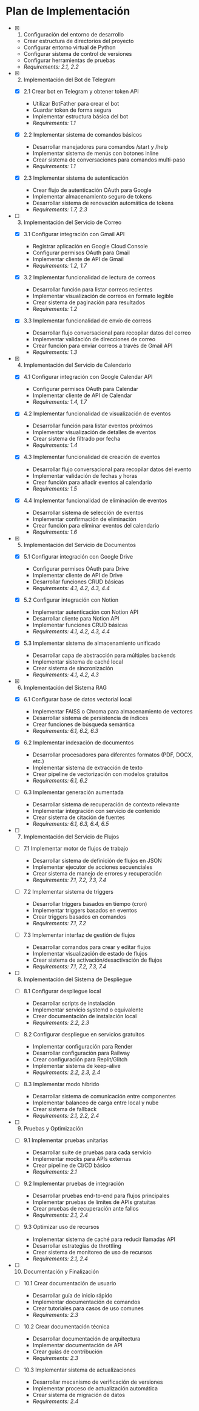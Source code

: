 # Plan de Implementación

- [x] 1. Configuración del entorno de desarrollo

  - Crear estructura de directorios del proyecto
  - Configurar entorno virtual de Python
  - Configurar sistema de control de versiones
  - Configurar herramientas de pruebas
  - _Requirements: 2.1, 2.2_

- [x] 2. Implementación del Bot de Telegram

  - [x] 2.1 Crear bot en Telegram y obtener token API

    - Utilizar BotFather para crear el bot
    - Guardar token de forma segura
    - Implementar estructura básica del bot
    - _Requirements: 1.1_

  - [x] 2.2 Implementar sistema de comandos básicos

    - Desarrollar manejadores para comandos /start y /help
    - Implementar sistema de menús con botones inline
    - Crear sistema de conversaciones para comandos multi-paso
    - _Requirements: 1.1_

  - [x] 2.3 Implementar sistema de autenticación
    - Crear flujo de autenticación OAuth para Google
    - Implementar almacenamiento seguro de tokens
    - Desarrollar sistema de renovación automática de tokens
    - _Requirements: 1.7, 2.3_

- [ ] 3. Implementación del Servicio de Correo

  - [x] 3.1 Configurar integración con Gmail API

    - Registrar aplicación en Google Cloud Console
    - Configurar permisos OAuth para Gmail
    - Implementar cliente de API de Gmail
    - _Requirements: 1.2, 1.7_

  - [x] 3.2 Implementar funcionalidad de lectura de correos

    - Desarrollar función para listar correos recientes
    - Implementar visualización de correos en formato legible
    - Crear sistema de paginación para resultados
    - _Requirements: 1.2_

  - [x] 3.3 Implementar funcionalidad de envío de correos
    - Desarrollar flujo conversacional para recopilar datos del correo
    - Implementar validación de direcciones de correo
    - Crear función para enviar correos a través de Gmail API
    - _Requirements: 1.3_

- [x] 4. Implementación del Servicio de Calendario

  - [x] 4.1 Configurar integración con Google Calendar API

    - Configurar permisos OAuth para Calendar
    - Implementar cliente de API de Calendar
    - _Requirements: 1.4, 1.7_

  - [x] 4.2 Implementar funcionalidad de visualización de eventos

    - Desarrollar función para listar eventos próximos
    - Implementar visualización de detalles de eventos
    - Crear sistema de filtrado por fecha
    - _Requirements: 1.4_

  - [x] 4.3 Implementar funcionalidad de creación de eventos

    - Desarrollar flujo conversacional para recopilar datos del evento
    - Implementar validación de fechas y horas
    - Crear función para añadir eventos al calendario
    - _Requirements: 1.5_

  - [x] 4.4 Implementar funcionalidad de eliminación de eventos
    - Desarrollar sistema de selección de eventos
    - Implementar confirmación de eliminación
    - Crear función para eliminar eventos del calendario
    - _Requirements: 1.6_

- [x] 5. Implementación del Servicio de Documentos

  - [x] 5.1 Configurar integración con Google Drive

    - Configurar permisos OAuth para Drive
    - Implementar cliente de API de Drive
    - Desarrollar funciones CRUD básicas
    - _Requirements: 4.1, 4.2, 4.3, 4.4_

  - [x] 5.2 Configurar integración con Notion

    - Implementar autenticación con Notion API
    - Desarrollar cliente para Notion API
    - Implementar funciones CRUD básicas
    - _Requirements: 4.1, 4.2, 4.3, 4.4_

  - [x] 5.3 Implementar sistema de almacenamiento unificado
    - Desarrollar capa de abstracción para múltiples backends
    - Implementar sistema de caché local
    - Crear sistema de sincronización
    - _Requirements: 4.1, 4.2, 4.3_

- [x] 6. Implementación del Sistema RAG

  - [x] 6.1 Configurar base de datos vectorial local

    - Implementar FAISS o Chroma para almacenamiento de vectores
    - Desarrollar sistema de persistencia de índices
    - Crear funciones de búsqueda semántica
    - _Requirements: 6.1, 6.2, 6.3_

  - [x] 6.2 Implementar indexación de documentos

    - Desarrollar procesadores para diferentes formatos (PDF, DOCX, etc.)
    - Implementar sistema de extracción de texto
    - Crear pipeline de vectorización con modelos gratuitos
    - _Requirements: 6.1, 6.2_

  - [ ] 6.3 Implementar generación aumentada
    - Desarrollar sistema de recuperación de contexto relevante
    - Implementar integración con servicio de contenido
    - Crear sistema de citación de fuentes
    - _Requirements: 6.1, 6.3, 6.4, 6.5_

- [ ] 7. Implementación del Servicio de Flujos

  - [ ] 7.1 Implementar motor de flujos de trabajo

    - Desarrollar sistema de definición de flujos en JSON
    - Implementar ejecutor de acciones secuenciales
    - Crear sistema de manejo de errores y recuperación
    - _Requirements: 7.1, 7.2, 7.3, 7.4_

  - [ ] 7.2 Implementar sistema de triggers

    - Desarrollar triggers basados en tiempo (cron)
    - Implementar triggers basados en eventos
    - Crear triggers basados en comandos
    - _Requirements: 7.1, 7.2_

  - [ ] 7.3 Implementar interfaz de gestión de flujos
    - Desarrollar comandos para crear y editar flujos
    - Implementar visualización de estado de flujos
    - Crear sistema de activación/desactivación de flujos
    - _Requirements: 7.1, 7.2, 7.3, 7.4_

- [ ] 8. Implementación del Sistema de Despliegue

  - [ ] 8.1 Configurar despliegue local

    - Desarrollar scripts de instalación
    - Implementar servicio systemd o equivalente
    - Crear documentación de instalación local
    - _Requirements: 2.2, 2.3_

  - [ ] 8.2 Configurar despliegue en servicios gratuitos

    - Implementar configuración para Render
    - Desarrollar configuración para Railway
    - Crear configuración para Replit/Glitch
    - Implementar sistema de keep-alive
    - _Requirements: 2.2, 2.3, 2.4_

  - [ ] 8.3 Implementar modo híbrido
    - Desarrollar sistema de comunicación entre componentes
    - Implementar balanceo de carga entre local y nube
    - Crear sistema de fallback
    - _Requirements: 2.1, 2.2, 2.4_

- [ ] 9. Pruebas y Optimización

  - [ ] 9.1 Implementar pruebas unitarias

    - Desarrollar suite de pruebas para cada servicio
    - Implementar mocks para APIs externas
    - Crear pipeline de CI/CD básico
    - _Requirements: 2.1_

  - [ ] 9.2 Implementar pruebas de integración

    - Desarrollar pruebas end-to-end para flujos principales
    - Implementar pruebas de límites de APIs gratuitas
    - Crear pruebas de recuperación ante fallos
    - _Requirements: 2.1, 2.4_

  - [ ] 9.3 Optimizar uso de recursos
    - Implementar sistema de caché para reducir llamadas API
    - Desarrollar estrategias de throttling
    - Crear sistema de monitoreo de uso de recursos
    - _Requirements: 2.1, 2.4_

- [ ] 10. Documentación y Finalización

  - [ ] 10.1 Crear documentación de usuario

    - Desarrollar guía de inicio rápido
    - Implementar documentación de comandos
    - Crear tutoriales para casos de uso comunes
    - _Requirements: 2.3_

  - [ ] 10.2 Crear documentación técnica

    - Desarrollar documentación de arquitectura
    - Implementar documentación de API
    - Crear guías de contribución
    - _Requirements: 2.3_

  - [ ] 10.3 Implementar sistema de actualizaciones
    - Desarrollar mecanismo de verificación de versiones
    - Implementar proceso de actualización automática
    - Crear sistema de migración de datos
    - _Requirements: 2.4_
